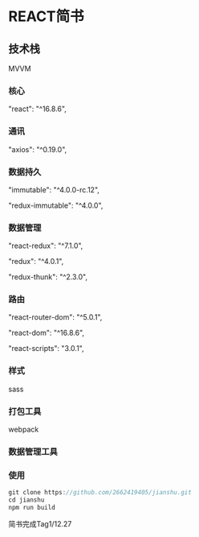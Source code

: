 # REACT简书

## 技术栈

MVVM

### 核心

  "react": "^16.8.6", 

### 通讯

  "axios": "^0.19.0", 

### 数据持久

  "immutable": "^4.0.0-rc.12", 

   "redux-immutable": "^4.0.0", 

### 数据管理

  "react-redux": "^7.1.0", 

  "redux": "^4.0.1", 

  "redux-thunk": "^2.3.0", 

### 路由

  "react-router-dom": "^5.0.1", 

  "react-dom": "^16.8.6", 

  "react-scripts": "3.0.1", 

### 样式

sass

### 打包工具

webpack

### 数据管理工具



### 使用

```js
git clone https://github.com/2662419405/jianshu.git
cd jianshu
npm run build 
```
简书完成Tag1/12.27
